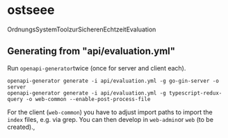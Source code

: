 # ostseee
OrdnungsSystemToolzurSicherenEchtzeitEvaluation

## Generating from "api/evaluation.yml"

Run `openapi-generator`twice (once for server and client each).

```
openapi-generator generate -i api/evaluation.yml -g go-gin-server -o server
openapi-generator generate -i api/evaluation.yml -g typescript-redux-query -o web-common --enable-post-process-file
```

For the client (`web-common`) you have to adjust import paths to import the `index` files, e.g. via grep. You can then develop in `web-admin`or `web` (to be created).‚